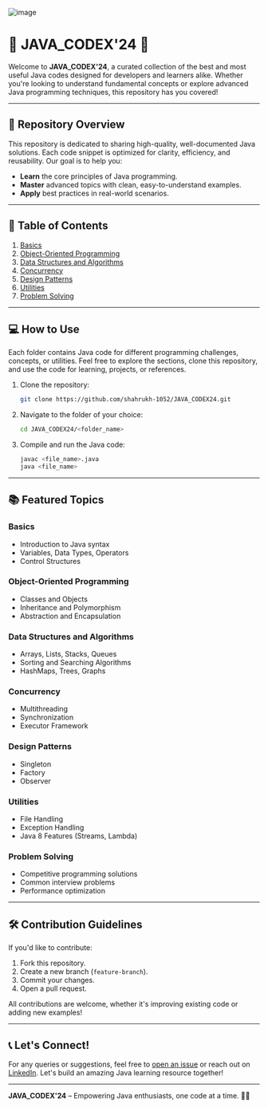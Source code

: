 ![image](https://github.com/user-attachments/assets/6af8b370-02e5-4ae5-bb32-3fa21ea93c54)

# 🌟 JAVA_CODEX'24 🌟

Welcome to **JAVA_CODEX'24**, a curated collection of the best and most useful Java codes designed for developers and learners alike. Whether you're looking to understand fundamental concepts or explore advanced Java programming techniques, this repository has you covered!

---

## 🚀 Repository Overview
This repository is dedicated to sharing high-quality, well-documented Java solutions. Each code snippet is optimized for clarity, efficiency, and reusability. Our goal is to help you:

- **Learn** the core principles of Java programming.
- **Master** advanced topics with clean, easy-to-understand examples.
- **Apply** best practices in real-world scenarios.

---

## 🔖 Table of Contents
1. [Basics](#basics)
2. [Object-Oriented Programming](#object-oriented-programming)
3. [Data Structures and Algorithms](#data-structures-and-algorithms)
4. [Concurrency](#concurrency)
5. [Design Patterns](#design-patterns)
6. [Utilities](#utilities)
7. [Problem Solving](#problem-solving)

---

## 💻 How to Use
Each folder contains Java code for different programming challenges, concepts, or utilities. Feel free to explore the sections, clone this repository, and use the code for learning, projects, or references.

1. Clone the repository:
    ```bash
    git clone https://github.com/shahrukh-1052/JAVA_CODEX24.git
    ```

2. Navigate to the folder of your choice:
    ```bash
    cd JAVA_CODEX24/<folder_name>
    ```

3. Compile and run the Java code:
    ```bash
    javac <file_name>.java
    java <file_name>
    ```

---

## 📚 Featured Topics

### Basics
- Introduction to Java syntax
- Variables, Data Types, Operators
- Control Structures

### Object-Oriented Programming
- Classes and Objects
- Inheritance and Polymorphism
- Abstraction and Encapsulation

### Data Structures and Algorithms
- Arrays, Lists, Stacks, Queues
- Sorting and Searching Algorithms
- HashMaps, Trees, Graphs

### Concurrency
- Multithreading
- Synchronization
- Executor Framework

### Design Patterns
- Singleton
- Factory
- Observer

### Utilities
- File Handling
- Exception Handling
- Java 8 Features (Streams, Lambda)

### Problem Solving
- Competitive programming solutions
- Common interview problems
- Performance optimization

---

## 🛠️ Contribution Guidelines
If you'd like to contribute:
1. Fork this repository.
2. Create a new branch (`feature-branch`).
3. Commit your changes.
4. Open a pull request.

All contributions are welcome, whether it's improving existing code or adding new examples!

---

## 📞 Let's Connect!
For any queries or suggestions, feel free to [open an issue](https://github.com/shahrukh-1052/JAVA_CODEX24/issues) or reach out on [LinkedIn]([https://linkedin.com/in/yourprofile](https://www.linkedin.com/in/mohammed-habeebuddin-a108ab288/)). Let's build an amazing Java learning resource together!

---

**JAVA_CODEX'24** – Empowering Java enthusiasts, one code at a time. 🌱✨
